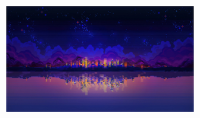 <img alt="Evidencia" src="https://github.com/IrvingTKNG/IrvingTKNG/blob/main/BinaryBrains/DAY1/source/Fondo.jpg" align="center"  />
